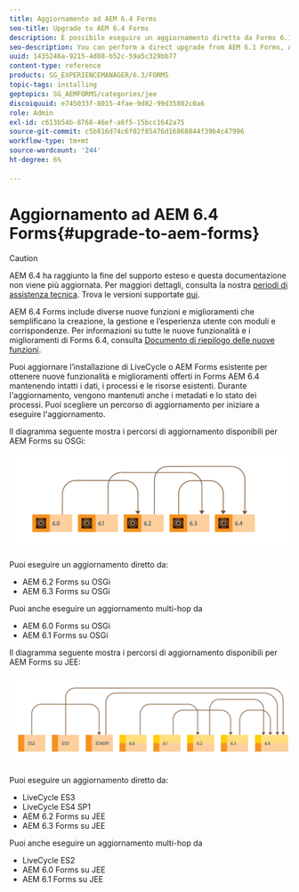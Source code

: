 ```yaml
---
title: Aggiornamento ad AEM 6.4 Forms
seo-title: Upgrade to AEM 6.4 Forms
description: È possibile eseguire un aggiornamento diretto da Forms 6.1, Forms 6.2 AEM e LiveCycle ES4 SP1 a Forms 6.3.
seo-description: You can perform a direct upgrade from AEM 6.1 Forms, AEM 6.2 Forms, and LiveCycle ES4 SP1 to AEM 6.3 Forms.
uuid: 1435246a-9215-4d88-b52c-59a5c329bb77
content-type: reference
products: SG_EXPERIENCEMANAGER/6.3/FORMS
topic-tags: installing
geptopics: SG_AEMFORMS/categories/jee
discoiquuid: e745033f-8015-4fae-9d82-99d35802c0a6
role: Admin
exl-id: c613b54b-8768-46ef-a6f5-15bcc1642a75
source-git-commit: c5b816d74c6f02f85476d16868844f39b4c47996
workflow-type: tm+mt
source-wordcount: '244'
ht-degree: 6%

---
```


# Aggiornamento ad AEM 6.4 Forms{#upgrade-to-aem-forms}

>[!CAUTION]
>
>AEM 6.4 ha raggiunto la fine del supporto esteso e questa documentazione non viene più aggiornata. Per maggiori dettagli, consulta la nostra [periodi di assistenza tecnica](https://helpx.adobe.com/it/support/programs/eol-matrix.html). Trova le versioni supportate [qui](https://experienceleague.adobe.com/docs/).

AEM 6.4 Forms include diverse nuove funzioni e miglioramenti che semplificano la creazione, la gestione e l’esperienza utente con moduli e corrispondenze. Per informazioni su tutte le nuove funzionalità e i miglioramenti di Forms 6.4, consulta [Documento di riepilogo delle nuove funzioni](/help/forms/using/whats-new.md).

Puoi aggiornare l’installazione di LiveCycle o AEM Forms esistente per ottenere nuove funzionalità e miglioramenti offerti in Forms AEM 6.4 mantenendo intatti i dati, i processi e le risorse esistenti. Durante l&#39;aggiornamento, vengono mantenuti anche i metadati e lo stato dei processi. Puoi scegliere un percorso di aggiornamento per iniziare a eseguire l&#39;aggiornamento.

Il diagramma seguente mostra i percorsi di aggiornamento disponibili per AEM Forms su OSGi:

![](do-not-localize/osgi-upgrade.png)

Puoi eseguire un aggiornamento diretto da:

* AEM 6.2 Forms su OSGi
* AEM 6.3 Forms su OSGi

Puoi anche eseguire un aggiornamento multi-hop da

* AEM 6.0 Forms su OSGi
* AEM 6.1 Forms su OSGi

Il diagramma seguente mostra i percorsi di aggiornamento disponibili per AEM Forms su JEE:

![](do-not-localize/jee-upgrade-6-4.png)

Puoi eseguire un aggiornamento diretto da:

* LiveCycle ES3
* LiveCycle ES4 SP1
* AEM 6.2 Forms su JEE
* AEM 6.3 Forms su JEE

Puoi anche eseguire un aggiornamento multi-hop da

* LiveCycle ES2
* AEM 6.0 Forms su JEE
* AEM 6.1 Forms su JEE
